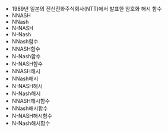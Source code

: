 ﻿- 1989년 일본의 전신전화주식회사(NTT)에서 발표한 암호화 해시 함수
- NNASH
- NNash
- N-NASH
- N-Nash
- NNash함수
- NNASH함수
- N-Nash함수
- N-NASH함수
- NNASH해시
- NNash해시
- N-NASH해시
- N-Nash해시
- NNASH해시함수
- NNash해시함수
- N-NASH해시함수
- N-Nash해시함수
